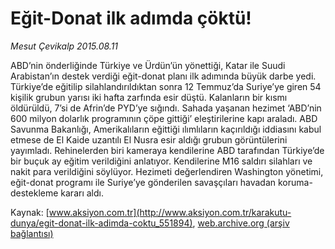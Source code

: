 # Eğit-Donat ilk adımda çöktü!

*Mesut Çevikalp 2015.08.11*

<div class="pNewsDetailMainContent" itemprop="articleBody">
 <p>
  ABD’nin önderliğinde Türkiye ve Ürdün’ün yönettiği, Katar ile Suudi Arabistan’ın destek verdiği eğit-donat planı ilk adımında büyük darbe yedi. Türkiye’de eğitilip silahlandırıldıktan sonra 12 Temmuz’da Suriye’ye giren 54 kişilik grubun yarısı iki hafta zarfında esir düştü. Kalanların bir kısmı öldürüldü, 7’si de Afrin’de PYD’ye sığındı. Sahada yaşanan hezimet ‘ABD’nin 600 milyon dolarlık programının çöpe gittiği’ eleştirilerine kapı araladı. ABD Savunma Bakanlığı, Amerikalıların eğittiği ılımlıların kaçırıldığı iddiasını kabul etmese de El Kaide uzantılı El Nusra esir aldığı grubun görüntülerini yayımladı. Rehinelerden biri kameraya kendilerine ABD tarafından Türkiye’de bir buçuk ay eğitim verildiğini anlatıyor. Kendilerine M16 saldırı silahları ve nakit para verildiğini söylüyor. Hezimeti değerlendiren Washington yönetimi, eğit-donat programı ile Suriye’ye gönderilen savaşçıları havadan koruma-destekleme kararı aldı.
 </p>
</div>


Kaynak: [www.aksiyon.com.tr](http://www.aksiyon.com.tr/karakutu-dunya/egit-donat-ilk-adimda-coktu_551894), [web.archive.org (arşiv bağlantısı)](http://web.archive.org/web/20150812131750/http://www.aksiyon.com.tr/karakutu-dunya/egit-donat-ilk-adimda-coktu_551894)
